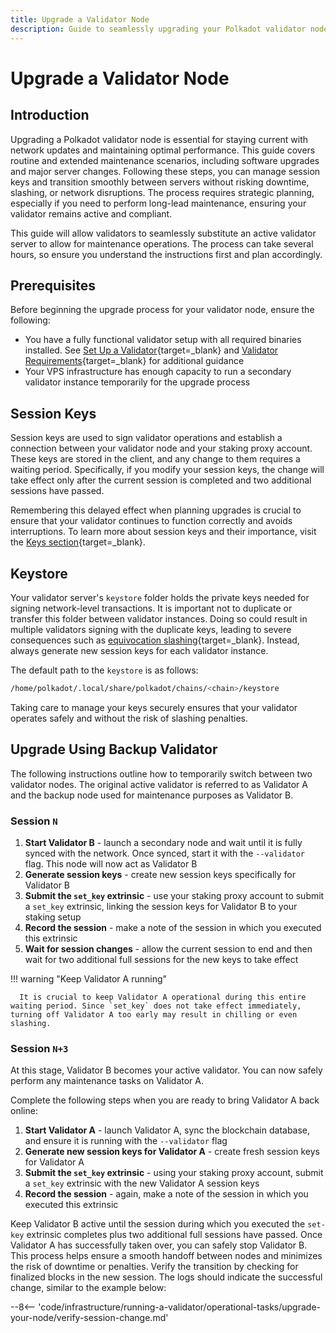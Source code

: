 ```yaml
---
title: Upgrade a Validator Node
description: Guide to seamlessly upgrading your Polkadot validator node, managing session keys, and executing server maintenance while avoiding downtime and slashing risks.
---
```


# Upgrade a Validator Node

## Introduction

Upgrading a Polkadot validator node is essential for staying current with network updates and maintaining optimal performance. This guide covers routine and extended maintenance scenarios, including software upgrades and major server changes. Following these steps, you can manage session keys and transition smoothly between servers without risking downtime, slashing, or network disruptions. The process requires strategic planning, especially if you need to perform long-lead maintenance, ensuring your validator remains active and compliant.

This guide will allow validators to seamlessly substitute an active validator server to allow for maintenance operations. The process can take several hours, so ensure you understand the instructions first and plan accordingly.

## Prerequisites

Before beginning the upgrade process for your validator node, ensure the following:

- You have a fully functional validator setup with all required binaries installed. See [Set Up a Validator](/infrastructure/running-a-validator/onboarding-and-offboarding/set-up-validator/){target=\_blank} and [Validator Requirements](/infrastructure/running-a-validator/requirements/){target=\_blank} for additional guidance
- Your VPS infrastructure has enough capacity to run a secondary validator instance temporarily for the upgrade process

## Session Keys

Session keys are used to sign validator operations and establish a connection between your validator node and your staking proxy account. These keys are stored in the client, and any change to them requires a waiting period. Specifically, if you modify your session keys, the change will take effect only after the current session is completed and two additional sessions have passed.

Remembering this delayed effect when planning upgrades is crucial to ensure that your validator continues to function correctly and avoids interruptions. To learn more about session keys and their importance, visit the [Keys section](https://wiki.polkadot.network/docs/learn-cryptography#keys){target=\_blank}.

## Keystore

Your validator server's `keystore` folder holds the private keys needed for signing network-level transactions. It is important not to duplicate or transfer this folder between validator instances. Doing so could result in multiple validators signing with the duplicate keys, leading to severe consequences such as [equivocation slashing](/infrastructure/staking-mechanics/offenses-and-slashes/#equivocation-slash){target=\_blank}. Instead, always generate new session keys for each validator instance.

The default path to the `keystore` is as follows:

```bash
/home/polkadot/.local/share/polkadot/chains/<chain>/keystore
```

Taking care to manage your keys securely ensures that your validator operates safely and without the risk of slashing penalties.

## Upgrade Using Backup Validator

The following instructions outline how to temporarily switch between two validator nodes. The original active validator is referred to as Validator A and the backup node used for maintenance purposes as Validator B.

### Session `N`

1. **Start Validator B** - launch a secondary node and wait until it is fully synced with the network. Once synced, start it with the `--validator` flag. This node will now act as Validator B
2. **Generate session keys** - create new session keys specifically for Validator B
3. **Submit the `set_key` extrinsic** - use your staking proxy account to submit a `set_key` extrinsic, linking the session keys for Validator B to your staking setup
4. **Record the session** - make a note of the session in which you executed this extrinsic
5. **Wait for session changes** - allow the current session to end and then wait for two additional full sessions for the new keys to take effect

!!! warning "Keep Validator A running"

      It is crucial to keep Validator A operational during this entire waiting period. Since `set_key` does not take effect immediately, turning off Validator A too early may result in chilling or even slashing.

### Session `N+3`

At this stage, Validator B becomes your active validator. You can now safely perform any maintenance tasks on Validator A.

Complete the following steps when you are ready to bring Validator A back online:

1. **Start Validator A** - launch Validator A, sync the blockchain database, and ensure it is running with the `--validator` flag
2. **Generate new session keys for Validator A** - create fresh session keys for Validator A
3. **Submit the `set_key` extrinsic** - using your staking proxy account, submit a `set_key` extrinsic with the new Validator A session keys
4. **Record the session** - again, make a note of the session in which you executed this extrinsic

Keep Validator B active until the session during which you executed the `set-key` extrinsic completes plus two additional full sessions have passed. Once Validator A has successfully taken over, you can safely stop Validator B. This process helps ensure a smooth handoff between nodes and minimizes the risk of downtime or penalties. Verify the transition by checking for finalized blocks in the new session. The logs should indicate the successful change, similar to the example below:

--8<-- 'code/infrastructure/running-a-validator/operational-tasks/upgrade-your-node/verify-session-change.md'
